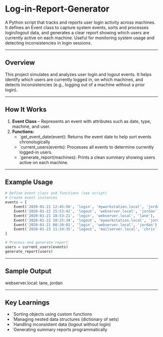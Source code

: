 # Log-in-Report-Generator
A Python script that tracks and reports user login activity across machines. It defines an Event class to capture system events, sorts and processes login/logout data, and generates a clear report showing which users are currently active on each machine. Useful for monitoring system usage and detecting inconsistencies in login sessions.

---

## Overview
This project simulates and analyzes user login and logout events. It helps identify which users are currently logged in, on which machines, and detects inconsistencies (e.g., logging out of a machine without a prior login).

---

## How It Works
1. **Event Class** – Represents an event with attributes such as date, type, machine, and user.
2. **Functions:**
   - `get_event_date(event): Returns the event date to help sort events chronologically
   - `current_users(events): Processes all events to determine currently logged-in users.
   - `generate_report(machines): Prints a clean summary showing users active on each machine. 

---

## Example Usage

```python
# Define event class and functions (see script)
# Create event instances
events = [
    Event('2020-01-21 12:45:56', 'login', 'myworkstation.local', 'jordan'),
    Event('2020-01-22 15:53:42', 'logout', 'webserver.local', 'jordan'),
    Event('2020-01-21 18:53:21', 'login', 'webserver.local', 'lane'),
    Event('2020-01-22 10:25:34', 'logout', 'myworkstation.local', 'jordan'),
    Event('2020-01-21 08:20:01', 'login', 'webserver.local', 'jordan'),
    Event('2020-01-23 11:24:35', 'logout', 'mailserver.local', 'chris'),
]

# Process and generate report
users = current_users(events)
generate_report(users)
```

---

## Sample Output
webserver.local: lane, jordan

---

## Key Learnings

- `Sorting objects using custom functions
- `Managing nested data structures (dictionary of sets)
- `Handling inconsistent data (logout without login)
- `Generating summary reports programmatically
